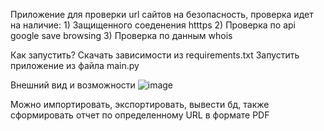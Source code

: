 Приложение для проверки url сайтов на безопасность, проверка идет на наличие:
    1) Защищенного соеденения htttps
    2) Проверка по api google save browsing
    3) Проверка по данным whois


    
Как запустить?
  Скачать зависимости из requirements.txt
  Запустить приложение из файла main.py


  
Внешний вид и возможности
  ![image](https://github.com/user-attachments/assets/3cc9ffdc-9c79-494b-8b11-d55a10029914)

  
Можно импортировать, экспортировать, вывести бд, также сформировать отчет по определенному URL в формате PDF 
  

  
